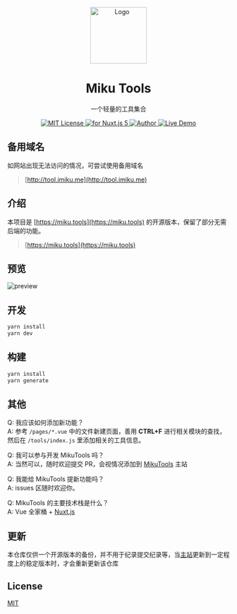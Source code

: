 <p align="center"><img src="./static/icon.png"
        alt="Logo" width="128" height="128" style="max-width: 100%;"></p>
<h1 align="center">Miku Tools</h1>
<p align="center">一个轻量的工具集合</p>
<p align="center">
    <a href="https://github.com/Ice-Hazymoon/MikuTools/blob/master/LICENSE">
        <img src="https://img.shields.io/github/license/Ice-Hazymoon/MikuTools.svg" alt="MIT License" />
    </a>
    <a href="https://vuejs.org/">
        <img src="https://img.shields.io/badge/nuxt.js-v5.x-green.svg" alt="for Nuxt.js 5">
    </a>
    <a href="http://imiku.me/">
        <img src="https://badgen.net/badge/author/Ice-Hazymoon/f2a" alt="Author">
    </a>
    <a href="https://miku.tools/">
        <img src="https://img.shields.io/badge/%F0%9F%9A%80-open--in--browser-e10079.svg" alt="Live Demo">
    </a>
</p>

## 备用域名

如网站出现无法访问的情况，可尝试使用备用域名

> [http://tool.imiku.me](http://tool.imiku.me)

## 介绍

本项目是 [https://miku.tools](https://miku.tools) 的开源版本，保留了部分无需后端的功能。

> [https://miku.tools](https://miku.tools)

## 预览

![preview](./static/preview.png)

## 开发

```bash
yarn install
yarn dev
```

## 构建

```bash
yarn install
yarn generate
```

## 其他

Q: 我应该如何添加新功能？  
A: 参考 `/pages/*.vue` 中的文件新建页面，善用 **CTRL+F** 进行相关模块的查找，然后在 `/tools/index.js` 里添加相关的工具信息。

Q: 我可以参与开发 MikuTools 吗？  
A: 当然可以，随时欢迎提交 PR，会视情况添加到 [MikuTools](https://miku.tools) 主站

Q: 我能给 MikuTools 提新功能吗？  
A: issues 区随时欢迎你。

Q: MikuTools 的主要技术栈是什么？  
A: Vue 全家桶 + [Nuxt.js](https://zh.nuxtjs.org/)

## 更新

本仓库仅供一个开源版本的备份，并不用于纪录提交纪录等，当[主站](https://miku.tools)更新到一定程度上的稳定版本时，才会重新更新该仓库

## License

[MIT](https://github.com/classeur/markdown-it-mathjax/blob/master/LICENSE)
